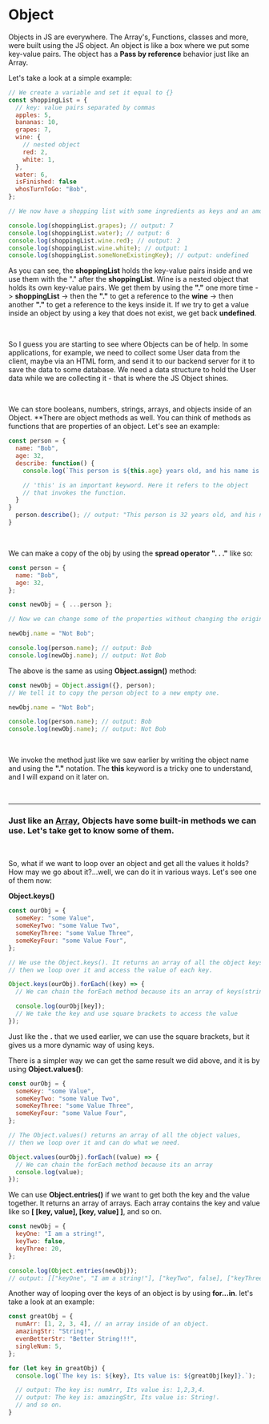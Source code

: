 # Object

Objects in JS are everywhere. The Array's, Functions, classes and more, were built using the JS object. An object is like a box where we put some key-value pairs. The object has a **Pass by reference** behavior just like an Array.

Let's take a look at a simple example:

```js
// We create a variable and set it equal to {}
const shoppingList = {
  // key: value pairs separated by commas
  apples: 5,
  bananas: 10,
  grapes: 7,
  wine: {
    // nested object
    red: 2,
    white: 1,
  },
  water: 6,
  isFinished: false
  whosTurnToGo: "Bob",
};

// We now have a shopping list with some ingredients as keys and an amount as value.

console.log(shoppingList.grapes); // output: 7
console.log(shoppingList.water); // output: 6
console.log(shoppingList.wine.red); // output: 2
console.log(shoppingList.wine.white); // output: 1
console.log(shoppingList.someNoneExistingKey); // output: undefined
```

As you can see, the **shoppingList** holds the key-value pairs inside and we use them with the "." after the **shoppingList**. Wine is a nested object that holds its own key-value pairs. We get them by using the **"."** one more time -> **shoppingList** -> then the **"."** to get a reference to the **wine** -> then another **"."** to get a reference to the keys inside it. If we try to get a value inside an object by using a key that does not exist, we get back **undefined**.

<br>

So I guess you are starting to see where Objects can be of help.
In some applications, for example, we need to collect some User data from the client, maybe via an HTML form, and send it to our backend server for it to save the data to some database. We need a data structure to hold the User data while we are collecting it - that is where the JS Object shines.

<br>

We can store booleans, numbers, strings, arrays, and objects inside of an Object.
\*\*There are object methods as well. You can think of methods as functions that are properties of an object. Let's see an example:

```js
const person = {
  name: "Bob",
  age: 32,
  describe: function() {
    console.log(`This person is ${this.age} years old, and his name is ${this.name}.`)

    // 'this' is an important keyword. Here it refers to the object
    // that invokes the function.
  }
}
  person.describe(); // output: "This person is 32 years old, and his name is Bob"
}
```

<br>

We can make a copy of the obj by using the **spread operator ". . ."** like so:

```js
const person = {
  name: "Bob",
  age: 32,
};

const newObj = { ...person };

// Now we can change some of the properties without changing the original person obj.

newObj.name = "Not Bob";

console.log(person.name); // output: Bob
console.log(newObj.name); // output: Not Bob
```

The above is the same as using **Object.assign()** method:

```js
const newObj = Object.assign({}, person);
// We tell it to copy the person object to a new empty one.

newObj.name = "Not Bob";

console.log(person.name); // output: Bob
console.log(newObj.name); // output: Not Bob
```

<br>

We invoke the method just like we saw earlier by writing the object name and using the **"."** notation. The **this** keyword is a tricky one to understand, and I will expand on it later on.

<br>
<hr>

### Just like an [Array](.././data-types/array.md), Objects have some built-in methods we can use. Let's take get to know some of them.

<br>

So, what if we want to loop over an object and get all the values it holds? How may we go about it?...well, we can do it in various ways. Let's see one of them now:
<br>

**Object.keys()**

```js
const ourObj = {
  someKey: "some Value",
  someKeyTwo: "some Value Two",
  someKeyThree: "some Value Three",
  someKeyFour: "some Value Four",
};

// We use the Object.keys(). It returns an array of all the object keys,
// then we loop over it and access the value of each key.

Object.keys(ourObj).forEach((key) => {
  // We can chain the forEach method because its an array of keys(strings)

  console.log(ourObj[key]);
  // We take the key and use square brackets to access the value
});
```

Just like the **.** that we used earlier, we can use the square brackets, but it gives us a more dynamic way of using keys.
<br>

There is a simpler way we can get the same result we did above, and it is by using **Object.values()**:

```js
const ourObj = {
  someKey: "some Value",
  someKeyTwo: "some Value Two",
  someKeyThree: "some Value Three",
  someKeyFour: "some Value Four",
};

// The Object.values() returns an array of all the object values,
// then we loop over it and can do what we need.

Object.values(ourObj).forEach((value) => {
  // We can chain the forEach method because its an array
  console.log(value);
});
```

We can use **Object.entries()** if we want to get both the key and the value together. It returns an array of arrays. Each array contains the key and value like so **[ [key, value], [key, value] ]**, and so on.

```js
const newObj = {
  keyOne: "I am a string!",
  keyTwo: false,
  keyThree: 20,
};

console.log(Object.entries(newObj));
// output: [["keyOne", "I am a string!"], ["keyTwo", false], ["keyThree", 20]]
```

Another way of looping over the keys of an object is by using **for...in**. let's take a look at an example:

```js
const greatObj = {
  numArr: [1, 2, 3, 4], // an array inside of an object.
  amazingStr: "String!",
  evenBetterStr: "Better String!!!",
  singleNum: 5,
};

for (let key in greatObj) {
  console.log(`The key is: ${key}, Its value is: ${greatObj[key]}.`);

  // output: The key is: numArr, Its value is: 1,2,3,4.
  // output: The key is: amazingStr, Its value is: String!.
  // and so on.
}
```
